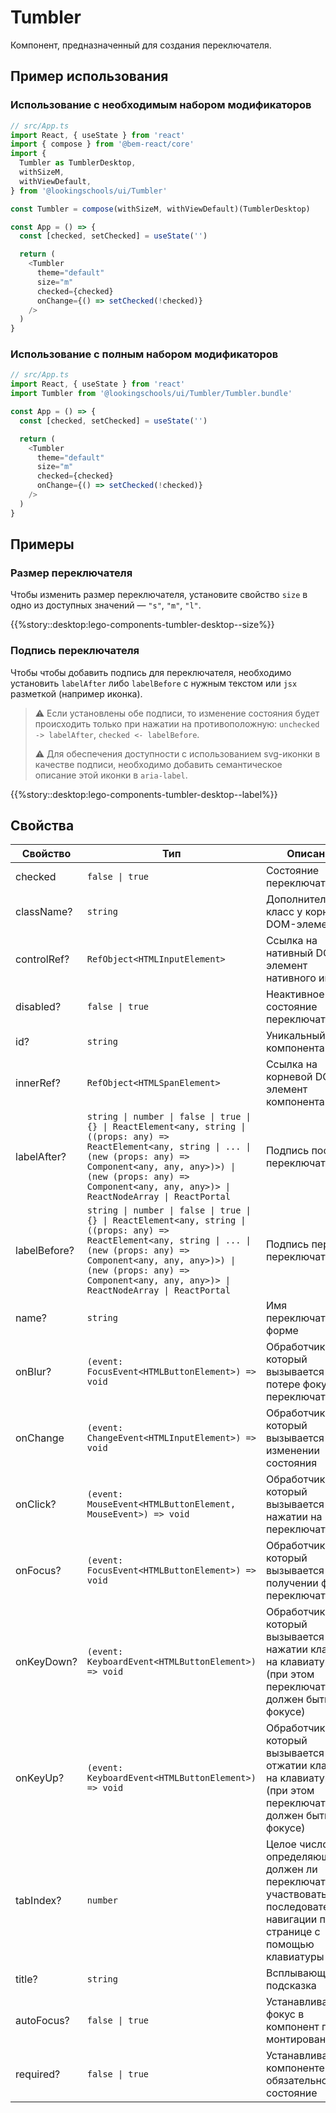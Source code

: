 # Tumbler

Компонент, предназначенный для создания переключателя.

## Пример использования

### Использование с необходимым набором модификаторов

```ts
// src/App.ts
import React, { useState } from 'react'
import { compose } from '@bem-react/core'
import {
  Tumbler as TumblerDesktop,
  withSizeM,
  withViewDefault,
} from '@lookingschools/ui/Tumbler'

const Tumbler = compose(withSizeM, withViewDefault)(TumblerDesktop)

const App = () => {
  const [checked, setChecked] = useState('')

  return (
    <Tumbler
      theme="default"
      size="m"
      checked={checked}
      onChange={() => setChecked(!checked)}
    />
  )
}
```

### Использование с полным набором модификаторов

```ts
// src/App.ts
import React, { useState } from 'react'
import Tumbler from '@lookingschools/ui/Tumbler/Tumbler.bundle'

const App = () => {
  const [checked, setChecked] = useState('')

  return (
    <Tumbler
      theme="default"
      size="m"
      checked={checked}
      onChange={() => setChecked(!checked)}
    />
  )
}
```

## Примеры

### Размер переключателя

Чтобы изменить размер переключателя, установите свойство `size` в одно из доступных значений — `"s"`, `"m"`, `"l"`.

{{%story::desktop:lego-components-tumbler-desktop--size%}}

### Подпись переключателя

Чтобы чтобы добавить подпись для переключателя, необходимо установить `labelAfter` либо `labelBefore` с нужным текстом или `jsx` разметкой (например иконка).

> ⚠️ Если установлены обе подписи, то изменение состояния будет происходить только при нажатии на противоположную:
> `unchecked -> labelAfter`, `checked <- labelBefore`.
>
> ⚠️ Для обеспечения доступности с использованием svg-иконки в качестве подписи, необходимо добавить семантическое описание этой иконки в `aria-label`.

{{%story::desktop:lego-components-tumbler-desktop--label%}}

## Свойства

| Свойство     | Тип                                                                                                                                                                                                                                                               | Описание                                                                                                                          |
| ------------ | ----------------------------------------------------------------------------------------------------------------------------------------------------------------------------------------------------------------------------------------------------------------- | --------------------------------------------------------------------------------------------------------------------------------- |
| checked      | `false \| true`                                                                                                                                                                                                                                                   | Состояние переключателя                                                                                                           |
| className?   | `string`                                                                                                                                                                                                                                                          | Дополнительный класс у корневого DOM-элемента                                                                                     |
| controlRef?  | `RefObject<HTMLInputElement>`                                                                                                                                                                                                                                     | Ссылка на нативный DOM-элемент нативного инпута                                                                                   |
| disabled?    | `false \| true`                                                                                                                                                                                                                                                   | Неактивное состояние переключателя                                                                                                |
| id?          | `string`                                                                                                                                                                                                                                                          | Уникальный id компонента                                                                                                          |
| innerRef?    | `RefObject<HTMLSpanElement>`                                                                                                                                                                                                                                      | Ссылка на корневой DOM-элемент компонента                                                                                         |
| labelAfter?  | `string \| number \| false \| true \| {} \| ReactElement<any, string \| ((props: any) => ReactElement<any, string \| ... \| (new (props: any) => Component<any, any, any>)>) \| (new (props: any) => Component<any, any, any>)> \| ReactNodeArray \| ReactPortal` | Подпись после переключателя                                                                                                       |
| labelBefore? | `string \| number \| false \| true \| {} \| ReactElement<any, string \| ((props: any) => ReactElement<any, string \| ... \| (new (props: any) => Component<any, any, any>)>) \| (new (props: any) => Component<any, any, any>)> \| ReactNodeArray \| ReactPortal` | Подпись перед переключателем                                                                                                      |
| name?        | `string`                                                                                                                                                                                                                                                          | Имя переключателя в форме                                                                                                         |
| onBlur?      | `(event: FocusEvent<HTMLButtonElement>) => void`                                                                                                                                                                                                                  | Обработчик, который вызывается при потере фокуса переключателем                                                                   |
| onChange     | `(event: ChangeEvent<HTMLInputElement>) => void`                                                                                                                                                                                                                  | Обработчик, который вызывается при изменении состояния                                                                            |
| onClick?     | `(event: MouseEvent<HTMLButtonElement, MouseEvent>) => void`                                                                                                                                                                                                      | Обработчик, который вызывается при нажатии на переключатель                                                                       |
| onFocus?     | `(event: FocusEvent<HTMLButtonElement>) => void`                                                                                                                                                                                                                  | Обработчик, который вызывается при получении фокуса переключателем                                                                |
| onKeyDown?   | `(event: KeyboardEvent<HTMLButtonElement>) => void`                                                                                                                                                                                                               | Обработчик, который вызывается при нажатии клавиши на клавиатуре (при этом переключатель должен быть в фокусе)                    |
| onKeyUp?     | `(event: KeyboardEvent<HTMLButtonElement>) => void`                                                                                                                                                                                                               | Обработчик, который вызывается при отжатии клавиши на клавиатуре (при этом переключатель должен быть в фокусе)                    |
| tabIndex?    | `number`                                                                                                                                                                                                                                                          | Целое число, определяющее, должен ли переключатель участвовать в последовательной навигации по всей странице с помощью клавиатуры |
| title?       | `string`                                                                                                                                                                                                                                                          | Всплывающая подсказка                                                                                                             |
| autoFocus?   | `false \| true`                                                                                                                                                                                                                                                   | Устанавливает фокус в компонент при монтировании                                                                                  |
| required?    | `false \| true`                                                                                                                                                                                                                                                   | Устанавливает в компоненте обязательное состояние                                                                                 |
